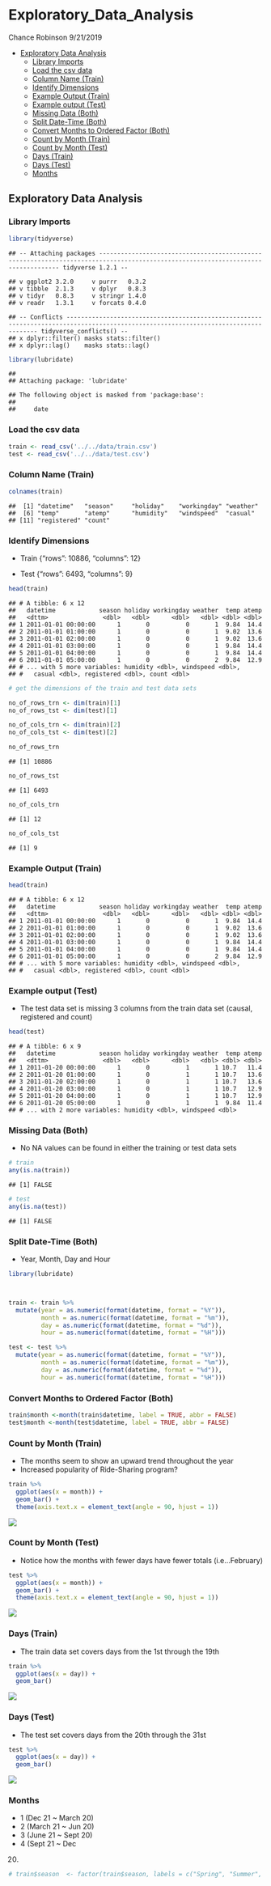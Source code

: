Exploratory\_Data\_Analysis
================
Chance Robinson
9/21/2019

  - [Exploratory Data Analysis](#exploratory-data-analysis)
      - [Library Imports](#library-imports)
      - [Load the csv data](#load-the-csv-data)
      - [Column Name (Train)](#column-name-train)
      - [Identify Dimensions](#identify-dimensions)
      - [Example Output (Train)](#example-output-train)
      - [Example output (Test)](#example-output-test)
      - [Missing Data (Both)](#missing-data-both)
      - [Split Date-Time (Both)](#split-date-time-both)
      - [Convert Months to Ordered Factor
        (Both)](#convert-months-to-ordered-factor-both)
      - [Count by Month (Train)](#count-by-month-train)
      - [Count by Month (Test)](#count-by-month-test)
      - [Days (Train)](#days-train)
      - [Days (Test)](#days-test)
      - [Months](#months)

## Exploratory Data Analysis

### Library Imports

``` r
library(tidyverse)
```

    ## -- Attaching packages --------------------------------------------------------------------------------------------------------------------------------- tidyverse 1.2.1 --

    ## v ggplot2 3.2.0     v purrr   0.3.2
    ## v tibble  2.1.3     v dplyr   0.8.3
    ## v tidyr   0.8.3     v stringr 1.4.0
    ## v readr   1.3.1     v forcats 0.4.0

    ## -- Conflicts ------------------------------------------------------------------------------------------------------------------------------------ tidyverse_conflicts() --
    ## x dplyr::filter() masks stats::filter()
    ## x dplyr::lag()    masks stats::lag()

``` r
library(lubridate)
```

    ## 
    ## Attaching package: 'lubridate'

    ## The following object is masked from 'package:base':
    ## 
    ##     date

### Load the csv data

``` r
train <- read_csv('../../data/train.csv')
test <- read_csv('../../data/test.csv')
```

### Column Name (Train)

``` r
colnames(train)
```

    ##  [1] "datetime"   "season"     "holiday"    "workingday" "weather"   
    ##  [6] "temp"       "atemp"      "humidity"   "windspeed"  "casual"    
    ## [11] "registered" "count"

### Identify Dimensions

  - Train {“rows”: 10886, “columns”: 12}

  - Test {“rows”: 6493, “columns”: 9}

<!-- end list -->

``` r
head(train)
```

    ## # A tibble: 6 x 12
    ##   datetime            season holiday workingday weather  temp atemp
    ##   <dttm>               <dbl>   <dbl>      <dbl>   <dbl> <dbl> <dbl>
    ## 1 2011-01-01 00:00:00      1       0          0       1  9.84  14.4
    ## 2 2011-01-01 01:00:00      1       0          0       1  9.02  13.6
    ## 3 2011-01-01 02:00:00      1       0          0       1  9.02  13.6
    ## 4 2011-01-01 03:00:00      1       0          0       1  9.84  14.4
    ## 5 2011-01-01 04:00:00      1       0          0       1  9.84  14.4
    ## 6 2011-01-01 05:00:00      1       0          0       2  9.84  12.9
    ## # ... with 5 more variables: humidity <dbl>, windspeed <dbl>,
    ## #   casual <dbl>, registered <dbl>, count <dbl>

``` r
# get the dimensions of the train and test data sets

no_of_rows_trn <- dim(train)[1]
no_of_rows_tst <- dim(test)[1]

no_of_cols_trn <- dim(train)[2]
no_of_cols_tst <- dim(test)[2]

no_of_rows_trn
```

    ## [1] 10886

``` r
no_of_rows_tst
```

    ## [1] 6493

``` r
no_of_cols_trn
```

    ## [1] 12

``` r
no_of_cols_tst
```

    ## [1] 9

### Example Output (Train)

``` r
head(train)
```

    ## # A tibble: 6 x 12
    ##   datetime            season holiday workingday weather  temp atemp
    ##   <dttm>               <dbl>   <dbl>      <dbl>   <dbl> <dbl> <dbl>
    ## 1 2011-01-01 00:00:00      1       0          0       1  9.84  14.4
    ## 2 2011-01-01 01:00:00      1       0          0       1  9.02  13.6
    ## 3 2011-01-01 02:00:00      1       0          0       1  9.02  13.6
    ## 4 2011-01-01 03:00:00      1       0          0       1  9.84  14.4
    ## 5 2011-01-01 04:00:00      1       0          0       1  9.84  14.4
    ## 6 2011-01-01 05:00:00      1       0          0       2  9.84  12.9
    ## # ... with 5 more variables: humidity <dbl>, windspeed <dbl>,
    ## #   casual <dbl>, registered <dbl>, count <dbl>

### Example output (Test)

  - The test data set is missing 3 columns from the train data set
    (causal, registered and count)

<!-- end list -->

``` r
head(test)
```

    ## # A tibble: 6 x 9
    ##   datetime            season holiday workingday weather  temp atemp
    ##   <dttm>               <dbl>   <dbl>      <dbl>   <dbl> <dbl> <dbl>
    ## 1 2011-01-20 00:00:00      1       0          1       1 10.7   11.4
    ## 2 2011-01-20 01:00:00      1       0          1       1 10.7   13.6
    ## 3 2011-01-20 02:00:00      1       0          1       1 10.7   13.6
    ## 4 2011-01-20 03:00:00      1       0          1       1 10.7   12.9
    ## 5 2011-01-20 04:00:00      1       0          1       1 10.7   12.9
    ## 6 2011-01-20 05:00:00      1       0          1       1  9.84  11.4
    ## # ... with 2 more variables: humidity <dbl>, windspeed <dbl>

### Missing Data (Both)

  - No NA values can be found in either the training or test data sets

<!-- end list -->

``` r
# train
any(is.na(train))
```

    ## [1] FALSE

``` r
# test
any(is.na(test))
```

    ## [1] FALSE

### Split Date-Time (Both)

  - Year, Month, Day and Hour

<!-- end list -->

``` r
library(lubridate)



train <- train %>%
  mutate(year = as.numeric(format(datetime, format = "%Y")), 
         month = as.numeric(format(datetime, format = "%m")), 
         day = as.numeric(format(datetime, format = "%d")),
         hour = as.numeric(format(datetime, format = "%H")))

test <- test %>%
  mutate(year = as.numeric(format(datetime, format = "%Y")), 
         month = as.numeric(format(datetime, format = "%m")), 
         day = as.numeric(format(datetime, format = "%d")),
         hour = as.numeric(format(datetime, format = "%H")))
```

### Convert Months to Ordered Factor (Both)

``` r
train$month <-month(train$datetime, label = TRUE, abbr = FALSE)
test$month <-month(test$datetime, label = TRUE, abbr = FALSE)
```

### Count by Month (Train)

  - The months seem to show an upward trend throughout the year
  - Increased popularity of Ride-Sharing program?

<!-- end list -->

``` r
train %>%
  ggplot(aes(x = month)) + 
  geom_bar() +
  theme(axis.text.x = element_text(angle = 90, hjust = 1))
```

![](Exploratory_Data_Analysis_files/figure-gfm/unnamed-chunk-5-1.png)<!-- -->

### Count by Month (Test)

  - Notice how the months with fewer days have fewer totals
    (i.e…February)

<!-- end list -->

``` r
test %>%
  ggplot(aes(x = month)) + 
  geom_bar() +
  theme(axis.text.x = element_text(angle = 90, hjust = 1))
```

![](Exploratory_Data_Analysis_files/figure-gfm/unnamed-chunk-6-1.png)<!-- -->

### Days (Train)

  - The train data set covers days from the 1st through the 19th

<!-- end list -->

``` r
train %>%
  ggplot(aes(x = day)) + 
  geom_bar()
```

![](Exploratory_Data_Analysis_files/figure-gfm/unnamed-chunk-7-1.png)<!-- -->

### Days (Test)

  - The test set covers days from the 20th through the 31st

<!-- end list -->

``` r
test %>%
  ggplot(aes(x = day)) + 
  geom_bar()
```

![](Exploratory_Data_Analysis_files/figure-gfm/days_test-1.png)<!-- -->

### Months

  - 1 (Dec 21 \~ March 20)
  - 2 (March 21 \~ Jun 20)
  - 3 (June 21 \~ Sept 20)
  - 4 (Sept 21 \~ Dec
20)

<!-- end list -->

``` r
# train$season  <- factor(train$season, labels = c("Spring", "Summer", "Fall", "Winter"))
```
